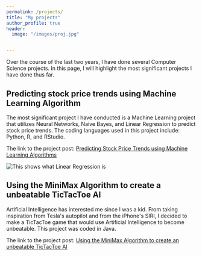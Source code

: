 ```yaml
---
permalink: /projects/
title: "My projects"
author_profile: true
header:
  image: "/images/proj.jpg"


---
```

Over the course of the last two years, I have done several Computer Science projects. In this page, I will highlight the most significant projects I have done thus far.

## Predicting stock price trends using Machine Learning Algorithm
The most significant project I have conducted is a Machine Learning project that utilizes Neural Networks, Naive Bayes, and Linear Regression to predict stock price trends. The coding languages used in this project include: Python, R, and RStudio.

The link to the project post: [Predicting Stock Price Trends using Machine Learning Algorithms](https://karanvir01.github.io/stocks/)

<img src="{{ site.url }}{{ site.baseurl }}/images/stock.jpeg" alt="This shows what Linear Regression is">

## Using the MiniMax Algorithm to create a unbeatable TicTacToe AI

Artificial Intelligence has interested me since I was a kid. From taking inspiration from Tesla's autopilot and from the iPhone's SIRI, I decided to make a TicTacToe game that would use Artificial Intelligence to become unbeatable. This project was coded in Java.

The link to the project post: [Using the MiniMax Algorithm to create an unbeatable TicTacToe AI](https://karanvir01.github.io/tic/)
